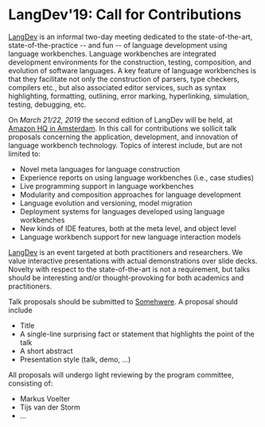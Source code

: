 # LangDev'19: Call for Contributions

[LangDev](http://langdevcon.org/) is an informal two-day meeting dedicated to the state-of-the-art, state-of-the-practice -- and fun -- of language development using language workbenches. Language workbenches are integrated development environments for the construction, testing, composition, and evolution of software languages. A key feature of language workbenches is that they facilitate not only the construction of parsers, type checkers, compilers etc., but also associated editor services, such as syntax highlighting, formatting, outlining, error marking, hyperlinking, simulation, testing, debugging, etc.

On *March 21/22, 2019* the second edition of LangDev will be held, at [Amazon HQ in Amsterdam](https://goo.gl/maps/y8QomY8DGDQ2). In this call for contributions we sollicit talk proposals concerning the application, development, and innovation of language workbench technology. Topics of interest include, but are not limited to:

- Novel meta languages for language construction
- Experience reports on using language workbenches (i.e., case studies)
- Live programming support in language workbenches
- Modularity and composition approaches for language development
- Language evolution and versioning, model migration
- Deployment systems for languages developed using language workbenches
- New kinds of IDE features, both at the meta level, and object level
- Language workbench support for new language interaction models

[LangDev](http://langdevcon.org/) is an event targeted at both practitioners and researchers. We value interactive presentations with actual demonstrations over slide decks. Novelty with respect to the state-of-the-art is not a requirement, but talks should be interesting and/or thought-provoking for both academics and practitioners. 

Talk proposals should be submitted to [Somehwere](somewhere). A proposal should include
- Title
- A single-line surprising fact or statement that highlights the point of the talk
- A short abstract
- Presentation style (talk, demo, ...)

All proposals will undergo light reviewing by the program committee, consisting of:

- Markus Voelter
- Tijs van der Storm
- ...

